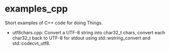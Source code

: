 # examples_cpp
Short examples of C++ code for doing Things.

* utf8chars.cpp: Convert a UTF-8 string into char32_t chars, convert each char32_t back to UTF-8 for stdout using std::wstring_convert and std::codecvt_utf8.
